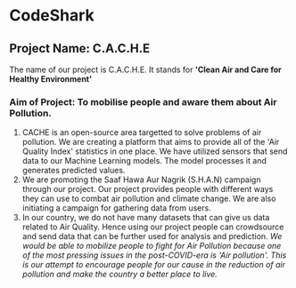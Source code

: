 # CodeShark
## Project Name: C.A.C.H.E
The name of our project is C.A.C.H.E. It stands for **'Clean Air and Care for Healthy Environment'**
### Aim of Project: To mobilise people and aware them about Air Pollution.
1. CACHE is an open-source area targetted to solve problems of air pollution. We are creating a platform that aims to provide all of the 'Air Quality Index' statistics in one place. We have utilized sensors that send data to our Machine Learning models. The model processes it and generates predicted values. 
2. We are promoting the Saaf Hawa Aur Nagrik (S.H.A.N) campaign through our project. Our project provides people with different ways they can use to combat air pollution and climate change. We are also initiating a campaign for gathering data from users. 
3. In our country, we do not have many datasets that can give us data related to Air Quality. Hence using our project people can crowdsource and send data that can be further used for analysis and prediction. 
*We would be able to mobilize people to fight for Air Pollution because one of the most pressing issues in the post-COVID-era is 'Air pollution'. This is our attempt to encourage people for our cause in the reduction of air pollution and make the country a better place to live.*
